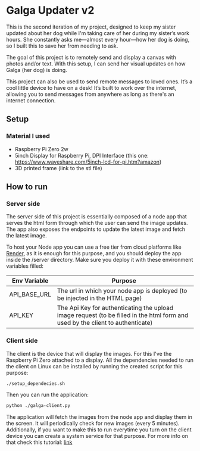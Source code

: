 # Galga Updater v2


This is the second iteration of my project, designed to keep my sister updated about her dog while I'm taking care of her during my sister’s work hours. She constantly asks me—almost every hour—how her dog is doing, so I built this to save her from needing to ask.

The goal of this project is to remotely send and display a canvas with photos and/or text. With this setup, I can send her visual updates on how Galga (her dog) is doing.

This project can also be used to send remote messages to loved ones. It’s a cool little device to have on a desk! It’s built to work over the internet, allowing you to send messages from anywhere as long as there's an internet connection.

## Setup

### Material I used

- Raspberry Pi Zero 2w
- 5inch Display for Raspberry Pi, DPI Interface (this one: https://www.waveshare.com/5inch-lcd-for-pi.htm?amazon)
- 3D printed frame (link to the stl file)

## How to run
### Server side
The server side of this project is essentially composed of a node app that serves the html form through which the user can send the image updates. The app also exposes the endpoints to update the latest image and fetch the latest image. 

To host your Node app you can use a free tier from cloud platforms like [Render](https://render.com/), as it is enough for this purpose, and you should deploy the app inside the /server directory.
Make sure you deploy it with these environment variables filled:

| Env Variable | Purpose |
| ------ | ------ |
| API_BASE_URL | The url in which your node app is deployed (to be injected in the HTML page) |
| API_KEY | The Api Key for authenticating the upload image request (to be filled in the html form and used by the client to authenticate) |

### Client side
The client is the device that will display the images. For this I've the Raspberry Pi Zero attached to a display. All the dependencies needed to run the client on Linux can be installed by running the created script for this purpose:

```sh
./setup_dependecies.sh
```
Then you can run the application:
```sh
python ./galga-client.py
```
The application will fetch the images from the node app and display them in the screen. It will periodically check for new images (every 5 minutes).
Additionally, if you want to make this to run everytime you turn on the client device you can create a system service for that purpose. For more info on that check this tutorial: [link](https://hackernoon.com/how-to-run-scripts-on-boot-in-linux-using-systemd)

   [PlDb]: <https://github.com/joemccann/dillinger/tree/master/plugins/dropbox/README.md>
   [PlGh]: <https://github.com/joemccann/dillinger/tree/master/plugins/github/README.md>
   [PlGd]: <https://github.com/joemccann/dillinger/tree/master/plugins/googledrive/README.md>
   [PlOd]: <https://github.com/joemccann/dillinger/tree/master/plugins/onedrive/README.md>
   [PlMe]: <https://github.com/joemccann/dillinger/tree/master/plugins/medium/README.md>
   [PlGa]: <https://github.com/RahulHP/dillinger/blob/master/plugins/googleanalytics/README.md>
